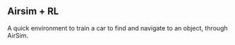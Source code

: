 ## Airsim + RL

A quick environment to train a car to find and navigate to an object, through AirSim.

